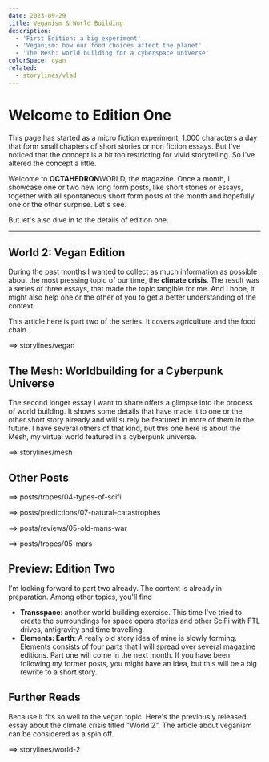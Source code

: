 ```yaml
---
date: 2023-09-29
title: Veganism & World Building
description:
  - 'First Edition: a big experiment'
  - 'Veganism: how our food choices affect the planet'
  - 'The Mesh: world building for a cyberspace universe'
colorSpace: cyan
related:
  - storylines/vlad
---
```


# Welcome to Edition One

This page has started as a micro fiction experiment, 1.000 characters a day that
form small chapters of short stories or non fiction essays. But I've noticed
that the concept is a bit too restricting for vivid storytelling. So I've
altered the concept a little.

Welcome to **OCTAHEDRON**WORLD, the magazine. Once a month, I showcase one or
two new long form posts, like short stories or essays, together with all
spontaneous short form posts of the month and hopefully one or the other
surprise. Let's see.

But let's also dive in to the details of edition one.

---

## World 2: Vegan Edition

During the past months I wanted to collect as much information as possible about
the most pressing topic of our time, the **climate crisis**. The result was a
series of three essays, that made the topic tangible for me. And I hope, it
might also help one or the other of you to get a better understanding of the
context.

This article here is part two of the series. It covers agriculture and the food
chain.

==> storylines/vegan

## The Mesh: Worldbuilding for a Cyberpunk Universe

The second longer essay I want to share offers a glimpse into the process of
world building. It shows some details that have made it to one or the other
short story already and will surely be featured in more of them in the future. I
have several others of that kind, but this one here is about the Mesh, my
virtual world featured in a cyberpunk universe.

==> storylines/mesh

## Other Posts

==> posts/tropes/04-types-of-scifi

==> posts/predictions/07-natural-catastrophes

==> posts/reviews/05-old-mans-war

==> posts/tropes/05-mars

## Preview: Edition Two

I'm looking forward to part two already. The content is already in preparation.
Among other topics, you'll find

- **Transspace**: another world building exercise. This time I've tried to
  create the surroundings for space opera stories and other SciFi with FTL
  drives, antigravity and time travelling.
- **Elements: Earth**: A really old story idea of mine is slowly forming.
  Elements consists of four parts that I will spread over several magazine
  editions. Part one will come in the next month. If you have been following my
  former posts, you might have an idea, but this will be a big rewrite to a
  short story.

## Further Reads

Because it fits so well to the vegan topic. Here's the previously released essay
about the climate crisis titled "World 2". The article about veganism can be
considered as a spin off.

==> storylines/world-2
